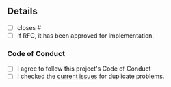 <!--
Thanks for opening a PR! Your contribution is much appreciated.
In order to make sure your PR is handled as smoothly as possible we request that you follow the checklist sections below.
Choose the right checklist for the change that you're making:
-->

## Details

- [ ] closes #
- [ ] If RFC, it has been approved for implementation.

### Code of Conduct

- [ ] I agree to follow this project's Code of Conduct
- [ ] I checked the [current issues](https://github.com/PlasmoHQ/plasmo/issues?q=is%3Aopen+is%3Aissue+label%3Aenhancement+) for duplicate problems.
